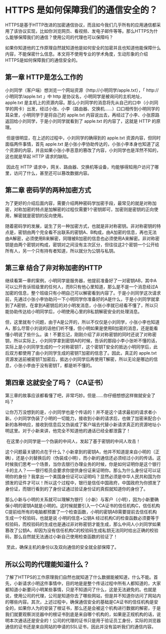 # HTTPS 是如何保障我们的通信安全的？

​		HTTPS是基于HTTP改进的加密通信协议，而且如今我们几乎所有的应用通信都采用了该协议实现，比如你浏览网页、看视频、发电子邮件等等。那么HTTPS为什么能够保障我们的通信？使用公司的代理也可以保障吗？

​		如果你知道他的工作原理自然就知道他是如何安全的加密并且也知道他能保障什么内容，不能保密什么信息。本文将不使用专业的学术角度，生动形象的介绍HTTPS是如何保障我们的通信安全的。



## 第一章 HTTP是怎么工作的

​		小刘同学（客户端）想浏览一个网站资源（http://小明同学/apple.txt），「 http://小明同学/apple.txt 」中 http 是协议名，小明同学是被询问的主机地址，apple.txt 是主机上的资源内容。那么小刘同学的消息将先从自己的口中（小刘同学的网卡）出发，经过小张、小李（路由器、交换机……）口口相传到小明同学的耳朵里，小明同学于是将自己的 apple.txt 内容说出去，再经过了小李、小张原路返回给小刘同学，于是小刘同学就看到了 apple.txt 的内容了，这就是 HTTP 的原理。

​		但是很明显，在上述的过程中，小刘同学的确得到的 apple.txt 资源内容，但同时面临两件事情，首先 apple.txt 是小张小李协助传达的，小张小李本身也知道了这个资源的内容，并且如果小张小李恶意的篡改了内容，小刘同学也是浑然不知的，这也就是早起 HTTP 请求的缺陷。

​		因此在 HTTP 请求中，网关、路由器、交换机等设备，均能够得知用户访问了哪里，访问了什么，甚至还可以篡改数据内容。

## 第二章 密码学的两种加密方式

​		为了更好的介绍后面内容，需要介绍两种密码学加密手段，最常见的就是对称加密，对称加密的特点是加解密的过程仅需要1个密钥即可，加密则是密钥的正向使用，解密就是密钥的反向使用。

​		随着密码学的发展，诞生了另一种加密方式，也就是非对称密钥。非对称密钥的特点是，密钥由两个完全看不出联系的密钥A、B构成，由A加密的信息，再也无法由A解密，必须使用B来解密，同理被B加密的信息也必须使用A来解密。非对称密钥是由两个密钥对构成，密钥对之间没有主次区分，但往往这2个密钥一个公开给所有人，另一个只有持有者知道，所以就分为公钥与私钥。

## 第三章 结合了非对称加密的HTTP

​		继续看第一章的案例，小明同学是服务器，他提前准备好了一对密钥AB，其中A可以公开告诉班级里的任何人，而B只有他心里知道，那么是不是一个消息经过A加密的信息，整个班级只有小明自己可以解密看到内容了。于是小刘同学这次请求前，先通过小张小李协助问一下小明同学你准备好的A是什么，于是小刘同学就拿到了A密钥，在拿到A密钥后的对小明发消息，小张小李就已经看不懂了，所以只能协助传达给小明同学后，小明使用心里的B私钥解密安全的处理消息。

​		但，这里就有个问题，由于A是公开的，所以不仅仅是小刘同学，小张小李也知道A，那么尽管小刘说的话他们听不懂，但小明如果是使用B加密的消息，还是能看懂小明说了些什么。诶！不要忘记，刚刚介绍了非对称密钥的同时还说了对称密钥，所以实际上，小刘同学拿到密钥A的时候，告诉的那段小李小张听不懂的话，实际上是小刘同学生成的一个对称密钥T，这个密钥T安全的抵达小明同学后，此后双方都使用了由小刘同学生成的密钥T加密的信息了。因此，真正的 apple.txt 资源发送前被密钥T加密后，抵达小刘同学后再使用T解密，所以无论是哪边的信息，小张小李由于没有密钥T，都是听不懂的。

## 第四章 这就安全了吗？（CA证书）

​		第三章的故事应该都看懂了吧，非常巧妙。但是……你仔细想想这样做就安全了吗？

​		让你万万没想到的是，小刘同学也是个传话的！并不是这个请求最初的请求者小新。小刘同学伪装了小明的一切能力，接收到小新的请求后，也做了加密来配合小新的各种响应，接收到信息后又伪装成了客户端去代替小新请求真正的资源地址小明这里。对于小新来讲，他完全不知道他的通话已经全都泄露了！

​		在这里小刘同学是一个伪装的中间人，发起了基于密钥的中间人攻击！

​		这个问题最关键的点在于什么？小新拿到的密钥A，他并不知道是来自小明的（正确），还是小刘替换后的（伪装成小明），而小新的通信还必须经过小刘的传话。这时候我们思考一个场景，当你去银行办理业务的时候，你是如何证明你是这个银行卡的主人？——银行柜员会要求你提供身份证来证明你。那么为什么身份证可以证明你的身份？我拿出一个美国身份证可以证明吗？显然必须是中华人民共和国为你颁发的证件才可以！所以这个过程中，银行是信任中国政府，中国政府为你颁发了身份证，而银行看到的了身份证通过验证身份证的真假就知道你的身份了。

​		那么小新与小明的关系就可以理解为银行（小新）与客户（小明），因为小新要确保小明的密钥A就是小明的。这时候就要引入一个CA证书的信任机构C，信任机构C提前给所有的电脑都预置了一个检查函数，小明的密钥AB需要提前去信任机构生成一个校验码，也就是说 小明的信息+公钥A 经过机构C的检查函数必须要等于校验码，而校验码的生成也是通过非对称密钥才能生成，那么中间人小刘同学如果篡改了公钥A，却因为没有信任机构C的校验码生成私钥无法同时给出正确的校验码，那么自然就无法通过小新自己使用检查函数的验证了！

​		至此，确保主机的身份以及双向通信的安全就全部保障了。

## 所以公司的代理能知道什么？

​		了解了HTTPS的工作原理我们自然也就知道了什么数据能被知道，什么不能。首先，小新请求小明这件事情中，目的地是是整个传话过程中所有人都知道的，大家都知道小新要问小明某些事情，只是不知道问了什么，这是无法避免的。也就是说，使用公司的代理，公司是知道你去了哪些网站，但是并不知道你访问了网站内的哪些内容。其次，上述过程中，确保通信安全的基础是CA证书的信任机构是安全的，如果你人为的安装了根证书，那么还是会被这个机构进行数据的解密，于是我们就要观察浏览器中的根证书到底是来自哪个机构的，如果是正规机构的话，说明本次通话还是安全的！公司的代理的证书只是用于验证员工身份，实际的浏览器通信的证书还是来自网站的申请的SSL证书，因此并没有监听我们的通信内容。
